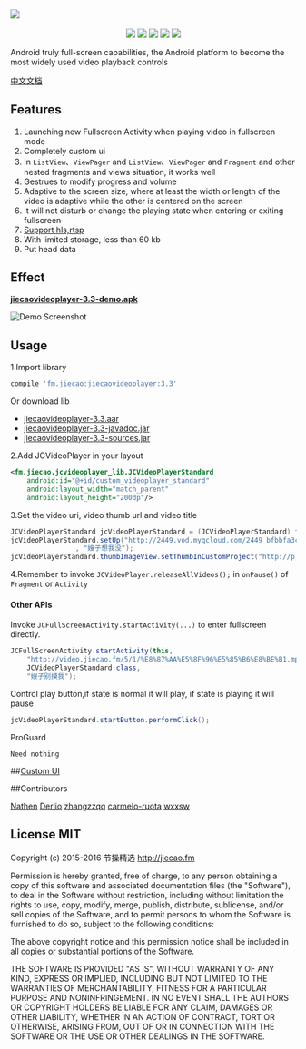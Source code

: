 <a href="https://github.com/lipangit/JieCaoVideoPlayer" target="_blank"><img src="https://raw.githubusercontent.com/lipangit/JieCaoVideoPlayer/develop/screenshots/logo2x.png" style="max-width:100%;"></a>
--
<p align="center">
<a href="http://developer.android.com/index.html"><img src="https://img.shields.io/badge/platform-android-green.svg"></a>
<a href="http://search.maven.org/#artifactdetails%7Cfm.jiecao%7Cjiecaovideoplayer%7C3.3%7Caar"><img src="https://img.shields.io/badge/Maven%20Central-3.3-green.svg"></a>
<a href="http://choosealicense.com/licenses/mit/"><img src="https://img.shields.io/badge/license-MIT-green.svg"></a>
<a href="https://android-arsenal.com/details/1/3269"><img src="https://img.shields.io/badge/Android%20Arsenal-jiecaovideoplayer-green.svg?style=true"></a>
<a href=""><img src="https://img.shields.io/github/stars/lipangit/jiecaovideoplayer.svg?style=social&label=Star"></a>
</p>

Android truly full-screen capabilities, the Android platform to become the most widely used video playback controls

[中文文档](README-ZH.md)

## Features
1. Launching new Fullscreen Activity when playing video in fullscreen mode
2. Completely custom ui
3. In `ListView`、`ViewPager` and `ListView`、`ViewPager` and `Fragment` and other nested fragments and views situation, it works well
4. Gestrues to modify progress and volume
5. Adaptive to the screen size, where at least the width or length of the video is adaptive while the other  is centered on the screen
6. It will not disturb or change the playing state when entering or exiting fullscreen
7. [Support hls,rtsp](https://developer.android.com/guide/appendix/media-formats.html)
8. With limited storage, less than 60 kb
9. Put head data

## Effect

**[jiecaovideoplayer-3.3-demo.apk](https://raw.githubusercontent.com/lipangit/jiecaovideoplayer/develop/downloads/jiecaovideoplayer-3.3-demo.apk)**

![Demo Screenshot][1]

## Usage
1.Import library
```gradle
compile 'fm.jiecao:jiecaovideoplayer:3.3'
```

Or download lib

* [jiecaovideoplayer-3.3.aar](https://raw.githubusercontent.com/lipangit/jiecaovideoplayer/develop/downloads/jiecaovideoplayer-3.3.aar)
* [jiecaovideoplayer-3.3-javadoc.jar](https://raw.githubusercontent.com/lipangit/jiecaovideoplayer/develop/downloads/jiecaovideoplayer-3.3-javadoc.jar)
* [jiecaovideoplayer-3.3-sources.jar](https://raw.githubusercontent.com/lipangit/jiecaovideoplayer/develop/downloads/jiecaovideoplayer-3.3-sources.jar)

2.Add JCVideoPlayer in your layout
```xml
<fm.jiecao.jcvideoplayer_lib.JCVideoPlayerStandard
    android:id="@+id/custom_videoplayer_standard"
    android:layout_width="match_parent"
    android:layout_height="200dp"/>
```

3.Set the video uri, video thumb url and video title
```java
JCVideoPlayerStandard jcVideoPlayerStandard = (JCVideoPlayerStandard) findViewById(R.id.custom_videoplayer_standard);
jcVideoPlayerStandard.setUp("http://2449.vod.myqcloud.com/2449_bfbbfa3cea8f11e5aac3db03cda99974.f20.mp4"
                , "嫂子想我没");
jcVideoPlayerStandard.thumbImageView.setThumbInCustomProject("http://p.qpic.cn/videoyun/0/2449_43b6f696980311e59ed467f22794e792_1/640");
```

4.Remember to invoke `JCVideoPlayer.releaseAllVideos();` in `onPause()` of `Fragment` or `Activity`

#### Other APIs

Invoke `JCFullScreenActivity.startActivity(...)` to enter fullscreen directly.
```java
JCFullScreenActivity.startActivity(this,
    "http://video.jiecao.fm/5/1/%E8%87%AA%E5%8F%96%E5%85%B6%E8%BE%B1.mp4",
    JCVideoPlayerStandard.class,
    "嫂子别摸我");
```

Control play button,if state is normal it will play, if state is playing it will pause
```java
jcVideoPlayerStandard.startButton.performClick();
```

ProGuard
```
Need nothing
```

##[Custom UI](./README_CUSTOM_UI.md)

##Contributors

[Nathen](https://github.com/lipangit) [Derlio](https://github.com/derlio) [zhangzzqq](https://github.com/zhangzzqq) [carmelo-ruota](https://github.com/carmelo-ruota) [wxxsw](https://github.com/wxxsw)

## License MIT

Copyright (c) 2015-2016 节操精选 http://jiecao.fm

Permission is hereby granted, free of charge, to any person obtaining a copy of this software and associated documentation files (the "Software"), to deal in the Software without restriction, including without limitation the rights to use, copy, modify, merge, publish, distribute, sublicense, and/or sell copies of the Software, and to permit persons to whom the Software is furnished to do so, subject to the following conditions:

The above copyright notice and this permission notice shall be included in all copies or substantial portions of the Software.

THE SOFTWARE IS PROVIDED "AS IS", WITHOUT WARRANTY OF ANY KIND, EXPRESS OR IMPLIED, INCLUDING BUT NOT LIMITED TO THE WARRANTIES OF MERCHANTABILITY, FITNESS FOR A PARTICULAR PURPOSE AND NONINFRINGEMENT. IN NO EVENT SHALL THE AUTHORS OR COPYRIGHT HOLDERS BE LIABLE FOR ANY CLAIM, DAMAGES OR OTHER LIABILITY, WHETHER IN AN ACTION OF CONTRACT, TORT OR OTHERWISE, ARISING FROM, OUT OF OR IN CONNECTION WITH THE SOFTWARE OR THE USE OR OTHER DEALINGS IN THE SOFTWARE.

[1]: ./screenshots/j6.jpg

